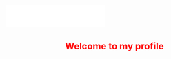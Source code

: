 <img src="https://github.com/MikLomonosov/MikLomonosov/blob/main/Content/header.svg" size="50%" rotate="180"/>
<br>
<p>
  <h2 style="color:red" align="center">Welcome to my profile</h2>
</p>
